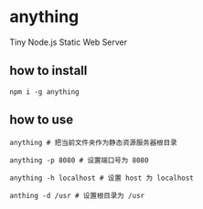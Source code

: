 # anything

Tiny Node.js Static Web Server

## how to install

```
npm i -g anything
```

## how to use

```
anything # 把当前文件夹作为静态资源服务器根目录

anything -p 8080 # 设置端口号为 8080

anything -h localhost # 设置 host 为 localhost

anthing -d /usr # 设置根目录为 /usr


